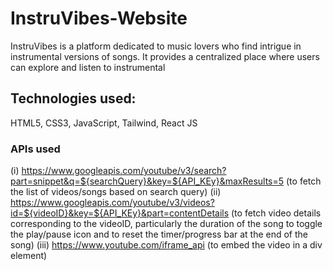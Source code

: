 # InstruVibes-Website

InstruVibes is a platform dedicated to music lovers who find intrigue in instrumental versions of songs. It provides a centralized place where users can explore and listen to instrumental

## Technologies used:

HTML5, CSS3, JavaScript, Tailwind, React JS

### APIs used

(i) https://www.googleapis.com/youtube/v3/search?part=snippet&q=${searchQuery}&key=${API_KEy}&maxResults=5 (to fetch the list of videos/songs based on search query)
(ii) https://www.googleapis.com/youtube/v3/videos?id=${videoID}&key=${API_KEy}&part=contentDetails (to fetch video details corresponding to the videoID, particularly the duration of the song to toggle the play/pause icon and to reset the timer/progress bar at the end of the song)
(iii) https://www.youtube.com/iframe_api (to embed the video in a div element)



